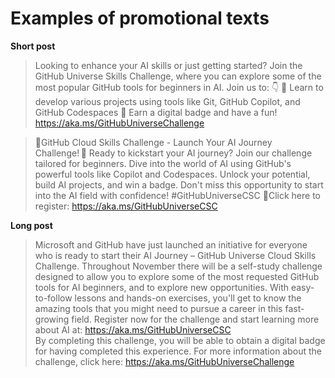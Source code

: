 # Examples of promotional texts

**Short post**

> Looking to enhance your AI skills or just getting started? Join the GitHub Universe Skills Challenge, where you can explore some of the most popular GitHub tools for beginners in AI. Join us to: 👇
🚀 Learn to develop various projects using tools like Git, GitHub Copilot, and GitHub Codespaces
🏅 Earn a digital badge and have a fun!
https://aka.ms/GitHubUniverseChallenge

> 🚀GitHub Cloud Skills Challenge - Launch Your AI Journey Challenge! 🤖 
> Ready to kickstart your AI journey? Join our challenge tailored for beginners. Dive into the world of AI using GitHub's powerful tools like Copilot and Codespaces. Unlock your potential, build AI projects, and win a badge. Don't miss this opportunity to start into the AI field with confidence! #GitHubUniverseCSC 🌟Click here to register:
https://aka.ms/GitHubUniverseCSC

**Long post**
> Microsoft and GitHub have just launched an initiative for everyone who is ready to start their AI Journey – GitHub Universe Cloud Skills Challenge. Throughout November there will be a self-study challenge designed to allow you to explore some of the most requested GitHub tools for AI beginners, and to explore new opportunities. 
With easy-to-follow lessons and hands-on exercises, you'll get to know the amazing tools that you might need to pursue a career in this fast-growing field. Register now for the challenge and start learning more about AI at: https://aka.ms/GitHubUniverseCSC  
By completing this challenge, you will be able to obtain a digital badge for having completed this experience. 
For more information about the challenge, click here: https://aka.ms/GitHubUniverseChallenge  
